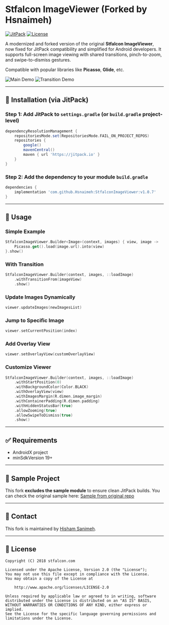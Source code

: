 # Stfalcon ImageViewer (Forked by Hsnaimeh)

[![JitPack](https://jitpack.io/v/Hsnaimeh/StfalconImageViewer.svg)](https://jitpack.io/#Hsnaimeh/StfalconImageViewer)
[![License](https://img.shields.io/badge/License-Apache%202.0-blue.svg)](https://opensource.org/licenses/Apache-2.0)

A modernized and forked version of the original **Stfalcon ImageViewer**, now fixed for JitPack compatibility and simplified for Android developers. It supports full-screen image viewing with shared transitions, pinch-to-zoom, and swipe-to-dismiss gestures.

Compatible with popular libraries like **Picasso**, **Glide**, etc.

![Main Demo](images/image_viewer_main_demo.gif) ![Transition Demo](images/image_viewer_transition_demo.gif)

---

## 🚀 Installation (via JitPack)

### Step 1: Add JitPack to `settings.gradle` (or `build.gradle` project-level)

```gradle
dependencyResolutionManagement {
    repositoriesMode.set(RepositoriesMode.FAIL_ON_PROJECT_REPOS)
    repositories {
        google()
        mavenCentral()
        maven { url 'https://jitpack.io' }
    }
}
```

### Step 2: Add the dependency to your module `build.gradle`

```gradle
dependencies {
    implementation 'com.github.Hsnaimeh:StfalconImageViewer:v1.0.7'
}
```

---

## 📱 Usage

### Simple Example

```kotlin
StfalconImageViewer.Builder<Image>(context, images) { view, image ->
    Picasso.get().load(image.url).into(view)
}.show()
```

### With Transition

```kotlin
StfalconImageViewer.Builder(context, images, ::loadImage)
    .withTransitionFrom(imageView)
    .show()
```

### Update Images Dynamically

```kotlin
viewer.updateImages(newImagesList)
```

### Jump to Specific Image

```kotlin
viewer.setCurrentPosition(index)
```

### Add Overlay View

```kotlin
viewer.setOverlayView(customOverlayView)
```

### Customize Viewer

```kotlin
StfalconImageViewer.Builder(context, images, ::loadImage)
    .withStartPosition(0)
    .withBackgroundColor(Color.BLACK)
    .withOverlayView(view)
    .withImagesMargin(R.dimen.image_margin)
    .withContainerPadding(R.dimen.padding)
    .withHiddenStatusBar(true)
    .allowZooming(true)
    .allowSwipeToDismiss(true)
    .show()
```

---

## ✅ Requirements

* AndroidX project
* minSdkVersion 19+

---

## 🧪 Sample Project

This fork **excludes the sample module** to ensure clean JitPack builds. You can check the original sample here:
[Sample from original repo](https://github.com/stfalcon-studio/StfalconImageViewer/tree/master/sample)

---

## 💬 Contact

This fork is maintained by [Hisham Sanimeh](https://github.com/Hsnaimeh).

---

## 📜 License

```
Copyright (C) 2018 stfalcon.com

Licensed under the Apache License, Version 2.0 (the "License");
You may not use this file except in compliance with the License.
You may obtain a copy of the License at

    http://www.apache.org/licenses/LICENSE-2.0

Unless required by applicable law or agreed to in writing, software
distributed under the License is distributed on an "AS IS" BASIS,
WITHOUT WARRANTIES OR CONDITIONS OF ANY KIND, either express or implied.
See the License for the specific language governing permissions and
limitations under the License.
```
